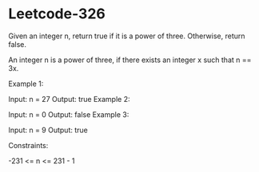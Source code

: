 # Leetcode-326
Given an integer n, return true if it is a power of three. Otherwise, return false.

An integer n is a power of three, if there exists an integer x such that n == 3x.

 

Example 1:

Input: n = 27
Output: true
Example 2:

Input: n = 0
Output: false
Example 3:

Input: n = 9
Output: true
 

Constraints:

-231 <= n <= 231 - 1
